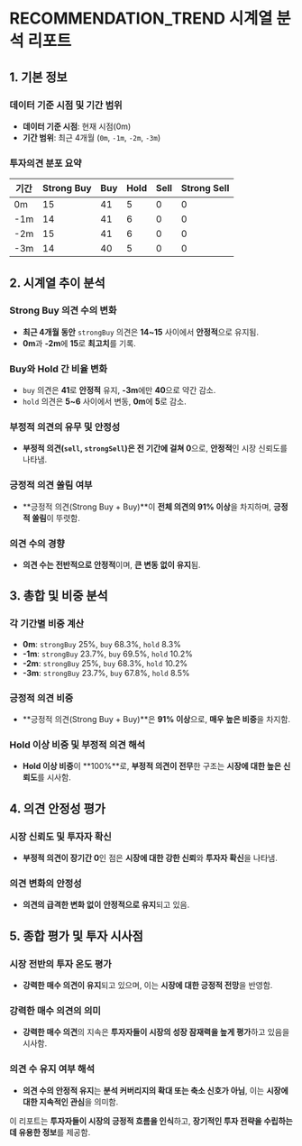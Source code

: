 # RECOMMENDATION_TREND 시계열 분석 리포트

## 1. 기본 정보

### 데이터 기준 시점 및 기간 범위
- **데이터 기준 시점**: 현재 시점(0m)
- **기간 범위**: 최근 4개월 (`0m`, `-1m`, `-2m`, `-3m`)

### 투자의견 분포 요약

| 기간  | Strong Buy | Buy | Hold | Sell | Strong Sell |
|-------|------------|-----|------|------|-------------|
| 0m    | 15         | 41  | 5    | 0    | 0           |
| -1m   | 14         | 41  | 6    | 0    | 0           |
| -2m   | 15         | 41  | 6    | 0    | 0           |
| -3m   | 14         | 40  | 5    | 0    | 0           |

## 2. 시계열 추이 분석

### Strong Buy 의견 수의 변화
- **최근 4개월 동안** `strongBuy` 의견은 **14~15** 사이에서 **안정적**으로 유지됨.
- **0m**과 **-2m**에 **15**로 **최고치**를 기록.

### Buy와 Hold 간 비율 변화
- `buy` 의견은 **41**로 **안정적** 유지, **-3m**에만 **40**으로 약간 감소.
- `hold` 의견은 **5~6** 사이에서 변동, **0m**에 **5**로 감소.

### 부정적 의견의 유무 및 안정성
- **부정적 의견(`sell`, `strongSell`)은 전 기간에 걸쳐 0**으로, **안정적**인 시장 신뢰도를 나타냄.

### 긍정적 의견 쏠림 여부
- **긍정적 의견(Strong Buy + Buy)**이 **전체 의견의 91% 이상**을 차지하며, **긍정적 쏠림**이 뚜렷함.

### 의견 수의 경향
- **의견 수는 전반적으로 안정적**이며, **큰 변동 없이 유지**됨.

## 3. 총합 및 비중 분석

### 각 기간별 비중 계산
- **0m**: `strongBuy` 25%, `buy` 68.3%, `hold` 8.3%
- **-1m**: `strongBuy` 23.7%, `buy` 69.5%, `hold` 10.2%
- **-2m**: `strongBuy` 25%, `buy` 68.3%, `hold` 10.2%
- **-3m**: `strongBuy` 23.7%, `buy` 67.8%, `hold` 8.5%

### 긍정적 의견 비중
- **긍정적 의견(Strong Buy + Buy)**은 **91% 이상**으로, **매우 높은 비중**을 차지함.

### Hold 이상 비중 및 부정적 의견 해석
- **Hold 이상 비중**이 **100%**로, **부정적 의견이 전무**한 구조는 **시장에 대한 높은 신뢰도**를 시사함.

## 4. 의견 안정성 평가

### 시장 신뢰도 및 투자자 확신
- **부정적 의견이 장기간 0**인 점은 **시장에 대한 강한 신뢰**와 **투자자 확신**을 나타냄.

### 의견 변화의 안정성
- **의견의 급격한 변화 없이** **안정적으로 유지**되고 있음.

## 5. 종합 평가 및 투자 시사점

### 시장 전반의 투자 온도 평가
- **강력한 매수 의견이 유지**되고 있으며, 이는 **시장에 대한 긍정적 전망**을 반영함.

### 강력한 매수 의견의 의미
- **강력한 매수 의견**의 지속은 **투자자들이 시장의 성장 잠재력을 높게 평가**하고 있음을 시사함.

### 의견 수 유지 여부 해석
- **의견 수의 안정적 유지**는 **분석 커버리지의 확대 또는 축소 신호가 아님**, 이는 **시장에 대한 지속적인 관심**을 의미함.

이 리포트는 **투자자들이 시장의 긍정적 흐름을 인식**하고, **장기적인 투자 전략을 수립하는 데 유용한 정보**를 제공함.